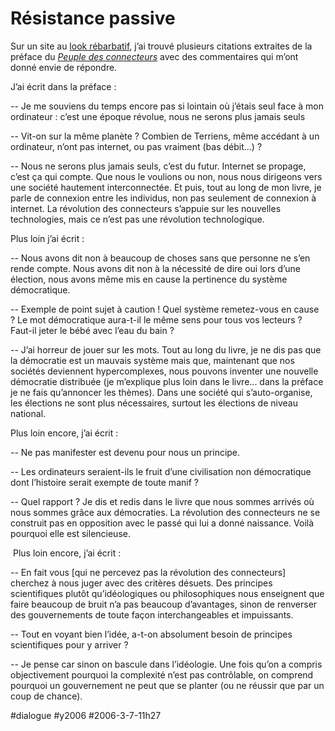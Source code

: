# Résistance passive

Sur un site au [look rébarbatif](http://gonic.lyon.free.fr/resistance_passive.html), j’ai trouvé plusieurs citations extraites de la préface du *[Peuple des connecteurs](../../page/le-peuple-des-connecteurs)* avec des commentaires qui m’ont donné envie de répondre.

J’ai écrit dans la préface :

-- Je me souviens du temps encore pas si lointain où j’étais seul face à mon ordinateur : c’est une époque révolue, nous ne serons plus jamais seuls

-- Vit-on sur la même planète ? Combien de Terriens, même accédant à un ordinateur, n’ont pas internet, ou pas vraiment (bas débit...) ?

-- Nous ne serons plus jamais seuls, c’est du futur. Internet se propage, c’est ça qui compte. Que nous le voulions ou non, nous nous dirigeons vers une société hautement interconnectée. Et puis, tout au long de mon livre, je parle de connexion entre les individus, non pas seulement de connexion à internet. La révolution des connecteurs s’appuie sur les nouvelles technologies, mais ce n’est pas une révolution technologique.

Plus loin j’ai écrit :

-- Nous avons dit non à beaucoup de choses sans que personne ne s’en rende compte. Nous avons dit non à la nécessité de dire oui lors d’une élection, nous avons même mis en cause la pertinence du système démocratique.

-- Exemple de point sujet à caution ! Quel système remetez-vous en cause ? Le mot démocratique aura-t-il le même sens pour tous vos lecteurs ? Faut-il jeter le bébé avec l’eau du bain ?

-- J’ai horreur de jouer sur les mots. Tout au long du livre, je ne dis pas que la démocratie est un mauvais système mais que, maintenant que nos sociétés deviennent hypercomplexes, nous pouvons inventer une nouvelle démocratie distribuée (je m’explique plus loin dans le livre... dans la préface je ne fais qu’annoncer les thèmes). Dans une société qui s’auto-organise, les élections ne sont plus nécessaires, surtout les élections de niveau national.

Plus loin encore, j’ai écrit :

-- Ne pas manifester est devenu pour nous un principe.

-- Les ordinateurs seraient-ils le fruit d’une civilisation non démocratique dont l’histoire serait exempte de toute manif ?

-- Quel rapport ? Je dis et redis dans le livre que nous sommes arrivés où nous sommes grâce aux démocraties. La révolution des connecteurs ne se construit pas en opposition avec le passé qui lui a donné naissance. Voilà pourquoi elle est silencieuse.

 Plus loin encore, j’ai écrit :

-- En fait vous [qui ne percevez pas la révolution des connecteurs] cherchez à nous juger avec des critères désuets. Des principes scientifiques plutôt qu’idéologiques ou philosophiques nous enseignent que faire beaucoup de bruit n’a pas beaucoup d’avantages, sinon de renverser des gouvernements de toute façon interchangeables et impuissants.

-- Tout en voyant bien l’idée, a-t-on absolument besoin de principes scientifiques pour y arriver ?

-- Je pense car sinon on bascule dans l’idéologie. Une fois qu’on a compris objectivement pourquoi la complexité n’est pas contrôlable, on comprend pourquoi un gouvernement ne peut que se planter (ou ne réussir que par un coup de chance).

#dialogue #y2006 #2006-3-7-11h27
